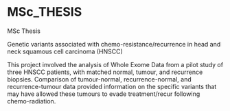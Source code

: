 # MSc_THESIS
MSc Thesis

Genetic variants associated with chemo-resistance/recurrence in head and neck squamous cell carcinoma (HNSCC)

This project involved the analysis of Whole Exome Data from a pilot study of three HNSCC patients, with matched normal, tumour, and recurrence biopsies. Comparison of tumour-normal, recurrence-normal, and recurrence-tumour data provided information on the specific variants that may have allowed these tumours to evade treatment/recur following chemo-radiation.
